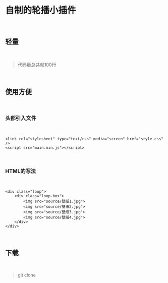 # 自制的轮播小插件

<br/>

## 轻量

<br/>

>代码量总共就100行

<br/>

## 使用方便

<br/>

### 头部引入文件

<br/>

```
<link rel="stylesheet" type="text/css" media="screen" href="style.css" />
<script src="main.min.js"></script>
```

<br/>

### HTML的写法

<br/>

```
<div class="loop">
    <div class="loop-box">
        <img src="source/壁纸1.jpg">
        <img src="source/壁纸2.jpg">
        <img src="source/壁纸3.jpg">
        <img src="source/壁纸4.jpg">
    </div>
</div>
```

<br/>

## 下载

<br/>

>git clone 